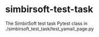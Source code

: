 # simbirsoft-test-task
 The SimbirSoft test task
 Pytest class in ./simbirsoft_test_task/test_yamail_page.py
